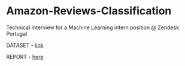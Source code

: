 # Amazon-Reviews-Classification
Technical Interview for a Machine Learning intern position @ Zendesk Portugal


DATASET - [link](https://drive.google.com/file/d/15aWg7fwcsmy1_NtJfAXAbwFbObVxcSC3/view?usp=sharing)

REPORT - [here](./docs/Report.pdf)
